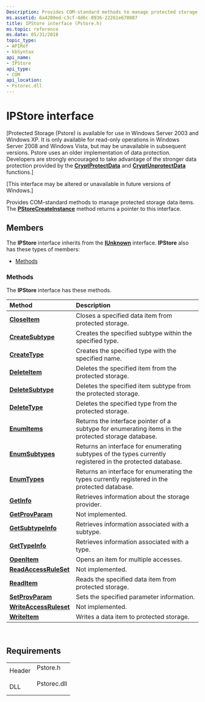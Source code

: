 ```yaml
---
Description: Provides COM-standard methods to manage protected storage data items.
ms.assetid: 6a4200ed-c3cf-4d6c-8936-22261e670087
title: IPStore interface (Pstore.h)
ms.topic: reference
ms.date: 05/31/2018
topic_type: 
- APIRef
- kbSyntax
api_name: 
- IPStore
api_type: 
- COM
api_location: 
- Pstorec.dll
---
```


# IPStore interface

\[Protected Storage (Pstore) is available for use in Windows Server 2003 and Windows XP. It is only available for read-only operations in Windows Server 2008 and Windows Vista, but may be unavailable in subsequent versions. Pstore uses an older implementation of data protection. Developers are strongly encouraged to take advantage of the stronger data protection provided by the [**CryptProtectData**](https://msdn.microsoft.com/en-us/library/Aa380261(v=VS.85).aspx) and [**CryptUnprotectData**](https://msdn.microsoft.com/en-us/library/Aa380882(v=VS.85).aspx) functions.\]

\[This interface may be altered or unavailable in future versions of Windows.\]

Provides COM-standard methods to manage protected storage data items. The [**PStoreCreateInstance**](pstorecreateinstance.md) method returns a pointer to this interface.

## Members

The **IPStore** interface inherits from the [**IUnknown**](https://msdn.microsoft.com/en-us/library/ms680509(v=VS.85).aspx) interface. **IPStore** also has these types of members:

-   [Methods](#methods)

### Methods

The **IPStore** interface has these methods.



| Method                                                   | Description                                                                                                           |
|:---------------------------------------------------------|:----------------------------------------------------------------------------------------------------------------------|
| [**CloseItem**](ipstore-closeitem.md)                   | Closes a specified data item from protected storage.<br/>                                                       |
| [**CreateSubtype**](ipstore-createsubtype.md)           | Creates the specified subtype within the specified type.<br/>                                                   |
| [**CreateType**](ipstore-createtype.md)                 | Creates the specified type with the specified name.<br/>                                                        |
| [**DeleteItem**](ipstore-deleteitem.md)                 | Deletes the specified item from the protected storage.<br/>                                                     |
| [**DeleteSubtype**](ipstore-deletesubtype.md)           | Deletes the specified item subtype from the protected storage.<br/>                                             |
| [**DeleteType**](ipstore-deletetype.md)                 | Deletes the specified type from the protected storage.<br/>                                                     |
| [**EnumItems**](ipstore-enumitems.md)                   | Returns the interface pointer of a subtype for enumerating items in the protected storage database.<br/>        |
| [**EnumSubtypes**](ipstore-enumsubtypes.md)             | Returns an interface for enumerating subtypes of the types currently registered in the protected database.<br/> |
| [**EnumTypes**](ipstore-enumtypes.md)                   | Returns an interface for enumerating the types currently registered in the protected database.<br/>             |
| [**GetInfo**](ipstore-getinfo.md)                       | Retrieves information about the storage provider.<br/>                                                          |
| [**GetProvParam**](ipstore-getprovparam.md)             | Not implemented.<br/>                                                                                           |
| [**GetSubtypeInfo**](ipstore-getsubtypeinfo.md)         | Retrieves information associated with a subtype.<br/>                                                           |
| [**GetTypeInfo**](ipstore-gettypeinfo.md)               | Retrieves information associated with a type.<br/>                                                              |
| [**OpenItem**](ipstore-openitem.md)                     | Opens an item for multiple accesses.<br/>                                                                       |
| [**ReadAccessRuleSet**](ipstore-readaccessruleset.md)   | Not implemented.<br/>                                                                                           |
| [**ReadItem**](ipstore-readitem.md)                     | Reads the specified data item from protected storage.<br/>                                                      |
| [**SetProvParam**](ipstore-setprovparam.md)             | Sets the specified parameter information.<br/>                                                                  |
| [**WriteAccessRuleset**](ipstore-writeaccessruleset.md) | Not implemented.<br/>                                                                                           |
| [**WriteItem**](ipstore-writeitem.md)                   | Writes a data item to protected storage.<br/>                                                                   |



 

## Requirements



|                   |                                                                                        |
|-------------------|----------------------------------------------------------------------------------------|
| Header<br/> | <dl> <dt>Pstore.h</dt> </dl>    |
| DLL<br/>    | <dl> <dt>Pstorec.dll</dt> </dl> |



 

 




